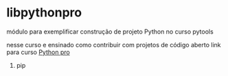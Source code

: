 # libpythonpro
módulo para exemplificar construção de projeto Python no curso pytools

nesse curso e ensinado como contribuir com projetos de código aberto 
link para curso [Python pro](https://plataforma.dev.pro.br)


1. pip 